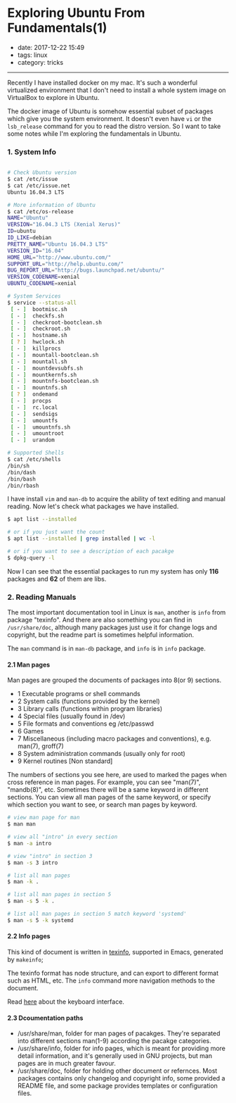 # Exploring Ubuntu From Fundamentals(1)
- date: 2017-12-22 15:49
- tags: linux
- category: tricks
---------

Recently I have installed docker on my mac. It's such a wonderful virtualized environment that I don't need to install a whole system image on VirtualBox to explore in Ubuntu. 

The docker image of Ubuntu is somehow essential subset of packages which give you the system environment. It doesn't even have `vi` or the `lsb_release` command for you to read the distro version. So I want to take some notes while I'm exploring the fundamentals in Ubuntu.

### 1. System Info

```bash

# Check Ubuntu version
$ cat /etc/issue
$ cat /etc/issue.net
Ubuntu 16.04.3 LTS

# More information of Ubuntu
$ cat /etc/os-release
NAME="Ubuntu"
VERSION="16.04.3 LTS (Xenial Xerus)"
ID=ubuntu
ID_LIKE=debian
PRETTY_NAME="Ubuntu 16.04.3 LTS"
VERSION_ID="16.04"
HOME_URL="http://www.ubuntu.com/"
SUPPORT_URL="http://help.ubuntu.com/"
BUG_REPORT_URL="http://bugs.launchpad.net/ubuntu/"
VERSION_CODENAME=xenial
UBUNTU_CODENAME=xenial

# System Services
$ service --status-all
 [ - ]  bootmisc.sh
 [ - ]  checkfs.sh
 [ - ]  checkroot-bootclean.sh
 [ - ]  checkroot.sh
 [ - ]  hostname.sh
 [ ? ]  hwclock.sh
 [ - ]  killprocs
 [ - ]  mountall-bootclean.sh
 [ - ]  mountall.sh
 [ - ]  mountdevsubfs.sh
 [ - ]  mountkernfs.sh
 [ - ]  mountnfs-bootclean.sh
 [ - ]  mountnfs.sh
 [ ? ]  ondemand
 [ - ]  procps
 [ - ]  rc.local
 [ - ]  sendsigs
 [ - ]  umountfs
 [ - ]  umountnfs.sh
 [ - ]  umountroot
 [ - ]  urandom

# Supported Shells
$ cat /etc/shells
/bin/sh
/bin/dash
/bin/bash
/bin/rbash

``` 

I have install `vim` and `man-db` to acquire the ability of text editing and manual reading. Now let's check what packages we have installed.

```bash
$ apt list --installed

# or if you just want the count
$ apt list --installed | grep installed | wc -l 

# or if you want to see a description of each pacakge
$ dpkg-query -l

```

Now I can see that the essential packages to run my system has only **116** packages and **62** of them are libs.


### 2. Reading Manuals

The most important documentation tool in Linux is `man`, another is `info` from package "texinfo". And there are also something you can find in `/usr/share/doc`, although many packages just use it for change logs and copyright, but the readme part is sometimes helpful information.

The `man` command is in `man-db` package, and `info` is in `info` package.

#### 2.1 Man pages

Man pages are grouped the documents of packages into 8(or 9) sections.

 * 1 Executable programs or shell commands
 * 2 System calls (functions provided by the kernel)
 * 3 Library calls (functions within program libraries)
 * 4 Special files (usually found in /dev)
 * 5 File formats and conventions eg /etc/passwd
 * 6 Games
 * 7 Miscellaneous (including macro packages and conventions), e.g. man(7), groff(7)
 * 8 System administration commands (usually only for root)
 * 9 Kernel routines [Non standard]

The numbers of sections you see here, are used to marked the pages when cross reference in man pages. For example, you can see "man(7)", "mandb(8)", etc. Sometimes there will be a same keyword in different sections. You can view all man pages of the same keyword, or specify which section you want to see, or search man pages by keyword.

```bash
# view man page for man
$ man man

# view all "intro" in every section
$ man -a intro

# view "intro" in section 3
$ man -s 3 intro

# list all man pages
$ man -k .

# list all man pages in section 5
$ man -s 5 -k .

# list all man pages in section 5 match keyword 'systemd'
$ man -s 5 -k systemd

```

#### 2.2 Info pages

This kind of document is written in [texinfo](https://www.gnu.org/software/texinfo/), supported in  Emacs, generated by `makeinfo`;

The texinfo format has node structure, and can export to different format such as HTML, etc. The `info` command more navigation methods to the document.

Read [here](http://www.troubleshooters.com/linux/info.htm) about the keyboard interface.

#### 2.3 Dcoumentation paths


 * /usr/share/man, folder for man pages of pacakges. They're separated into different sections man(1-9) according the pacakge categories.
 * /usr/share/info, folder for info pages, which is meant for providing more detail information, and it's generally used in GNU projects, but man pages are in much greater favour.
 * /usr/share/doc, folder for holding other document or refernces. Most packages contains only changelog and copyright info, some provided a README file, and some package provides templates or configuration files.



